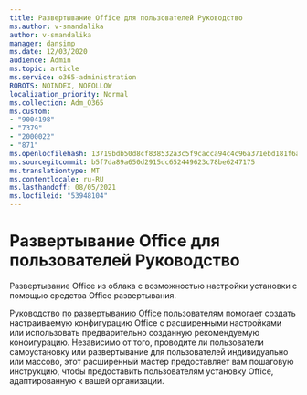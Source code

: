 ```yaml
---
title: Развертывание Office для пользователей Руководство
ms.author: v-smandalika
author: v-smandalika
manager: dansimp
ms.date: 12/03/2020
audience: Admin
ms.topic: article
ms.service: o365-administration
ROBOTS: NOINDEX, NOFOLLOW
localization_priority: Normal
ms.collection: Adm_O365
ms.custom:
- "9004198"
- "7379"
- "2000022"
- "871"
ms.openlocfilehash: 13719bdb50d8cf838532a3c5f9cacca94c4c96a371ebd181f6ab04b3c51db0a0
ms.sourcegitcommit: b5f7da89a650d2915dc652449623c78be6247175
ms.translationtype: MT
ms.contentlocale: ru-RU
ms.lasthandoff: 08/05/2021
ms.locfileid: "53948104"
---
```

# <a name="deploy-office-to-your-users-guide"></a>Развертывание Office для пользователей Руководство

Развертывание Office из облака с возможностью настройки установки с помощью средства Office развертывания.

Руководство [по развертыванию Office](https://go.microsoft.com/fwlink/?linkid=2146451) пользователям помогает создать настраиваемую конфигурацию Office с расширенными настройками или использовать предварительно созданную рекомендуемую конфигурацию. Независимо от того, проводите ли пользователи самоустановку или развертывание для пользователей индивидуально или массово, этот расширенный мастер предоставляет вам пошаговую инструкцию, чтобы предоставить пользователям установку Office, адаптированную к вашей организации.
